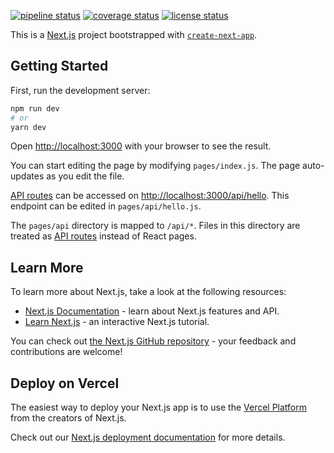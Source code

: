 [![pipeline status][pipeline-badge]][pipeline-url]
[![coverage status][coverage-badge]][coverage-url]
[![license status][license-badge]][license-url]

This is a [Next.js](https://nextjs.org/) project bootstrapped with [`create-next-app`](https://github.com/vercel/next.js/tree/canary/packages/create-next-app).

## Getting Started

First, run the development server:

```bash
npm run dev
# or
yarn dev
```

Open [http://localhost:3000](http://localhost:3000) with your browser to see the result.

You can start editing the page by modifying `pages/index.js`. The page auto-updates as you edit the file.

[API routes](https://nextjs.org/docs/api-routes/introduction) can be accessed on [http://localhost:3000/api/hello](http://localhost:3000/api/hello). This endpoint can be edited in `pages/api/hello.js`.

The `pages/api` directory is mapped to `/api/*`. Files in this directory are treated as [API routes](https://nextjs.org/docs/api-routes/introduction) instead of React pages.

## Learn More

To learn more about Next.js, take a look at the following resources:

- [Next.js Documentation](https://nextjs.org/docs) - learn about Next.js features and API.
- [Learn Next.js](https://nextjs.org/learn) - an interactive Next.js tutorial.

You can check out [the Next.js GitHub repository](https://github.com/vercel/next.js/) - your feedback and contributions are welcome!

## Deploy on Vercel

The easiest way to deploy your Next.js app is to use the [Vercel Platform](https://vercel.com/new?utm_medium=default-template&filter=next.js&utm_source=create-next-app&utm_campaign=create-next-app-readme) from the creators of Next.js.

Check out our [Next.js deployment documentation](https://nextjs.org/docs/deployment) for more details.


<!-- References -->

[pipeline-badge]: https://gitlab.com/wshowair/portfolio/badges/main/pipeline.svg
[pipeline-url]: https://gitlab.com/wshowair/portfolio/-/pipelines/main/latest
[coverage-badge]: https://codecov.io/gl/wshowair/portfolio/branch/main/graph/badge.svg?token=HDI25G74YH
[coverage-url]: https://codecov.io/gl/wshowair/portfolio
[license-badge]: https://img.shields.io/static/v1?label=license&message=MIT&color=blue&style=flat
[license-url]: https://gitlab.com/wshowair/portfolio/-/blob/main/LICENSE
